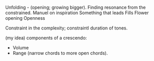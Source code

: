 Unfolding - (opening; growing bigger). Finding resonance from the constrained.
Manuel on inspiration
Something that leads
Fills
Flower opening
Openness

Constraint in the complexity; constraintl duration of tones.

(my idea) components of a crescendo:
- Volume
- Range (narrow chords to more open chords).
